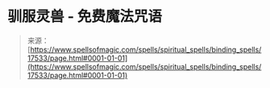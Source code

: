 <!--yml

category: 未分类

date: 2024-06-12 18:58:41

-->

# 驯服灵兽 - 免费魔法咒语

> 来源：[https://www.spellsofmagic.com/spells/spiritual_spells/binding_spells/17533/page.html#0001-01-01](https://www.spellsofmagic.com/spells/spiritual_spells/binding_spells/17533/page.html#0001-01-01)
